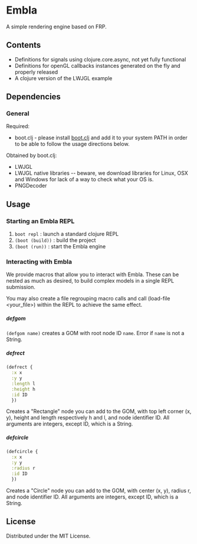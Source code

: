 # Embla

A simple rendering engine based on FRP.

## Contents

* Definitions for signals using clojure.core.async, not yet fully
  functional
* Definitions for openGL callbacks instances generated on the fly and
  properly released
* A clojure version of the LWJGL example

## Dependencies

### General

Required:

* boot.clj - please install [boot.clj](https://github.com/boot-clj/boot) and add
  it to your system PATH in order to be able to follow the usage directions
  below.

Obtained by boot.clj:

* LWJGL
* LWJGL native libraries -- beware, we download libraries for Linux,
  OSX and Windows for lack of a way to check what your OS is.
* PNGDecoder

## Usage

### Starting an Embla REPL

1. `boot repl` : launch a standard clojure REPL
2. `(boot (build))` : build the project
3. `(boot (run))` : start the Embla engine

### Interacting with Embla

We provide macros that allow you to interact with Embla. These can be nested as
much as desired, to build complex models in a single REPL submission.

You may also create a file regrouping macro calls and call (load-file
  <your_file>) within the REPL to achieve the same effect.

##### defgom

`(defgom name)` creates a GOM with root node ID `name`. Error if `name`
is not a String.

##### defrect

```clojure
(defrect {
  :x x
  :y y
  :length l
  :height h
  :id ID
  })
```

Creates a "Rectangle" node you can add to the GOM, with top left corner (x, y),
height and length respectively h and l, and node identifier ID. All arguments
are integers, except ID, which is a String.

##### defcircle

```clojure
(defcircle {
  :x x
  :y y
  :radius r
  :id ID
  })
```

Creates a "Circle" node you can add to the GOM, with center (x, y), radius r,
and node identifier ID. All arguments are integers, except ID, which is a
String.

## License

Distributed under the MIT License.
